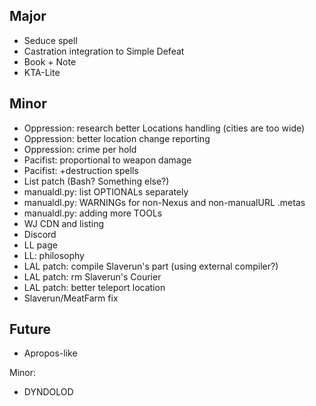 ## Major
- Seduce spell
- Castration integration to Simple Defeat
- Book + Note
- KTA-Lite

## Minor
- Oppression: research better Locations handling (cities are too wide)
- Oppression: better location change reporting
- Oppression: crime per hold
- Pacifist: proportional to weapon damage
- Pacifist: +destruction spells
- List patch (Bash? Something else?)
- manualdl.py: list OPTIONALs separately
- manualdl.py: WARNINGs for non-Nexus and non-manualURL .metas
- manualdl.py: adding more TOOLs
- WJ CDN and listing
- Discord
- LL page
- LL: philosophy
- LAL patch: compile Slaverun's part (using external compiler?)
- LAL patch: rm Slaverun's Courier
- LAL patch: better teleport location
- Slaverun/MeatFarm fix

## Future
- Apropos-like

Minor:
- DYNDOLOD
